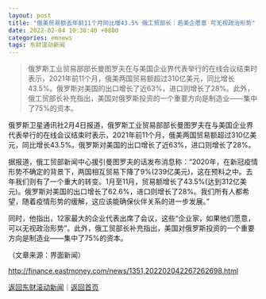 ```yaml
---
layout: post
title: "俄美贸易额去年前11个月同比增43.5% 俄工贸部长：若美企愿意 可无视政治形势"
date: 2022-02-04 10:38:40 +0800
categories: emnews
tags: 东财滚动新闻
---
```

> 俄罗斯工业贸易部部长曼图罗夫在与美国企业界代表举行的在线会议结束时表示，2021年前11个月，俄美两国贸易额超过310亿美元，同比增长43.5%。俄罗斯对美国的出口增长了近63%，进口则增长了28%。此外，俄工贸部长补充指出，美国对俄罗斯投资的一个重要方向是制造业——集中了75%的资本。

<p>俄罗斯卫星通讯社2月4日报道，俄罗斯工业贸易部部长曼图罗夫在与美国企业界代表举行的在线会议结束时表示，2021年前11个月，俄美两国贸易额超过310亿美元，同比增长43.5%。俄罗斯对美国的出口增长了近63%，进口则增长了28%。</p>
 <p>据报道，俄工贸部新闻中心援引曼图罗夫的话发布消息称：“2020年，在新冠疫情形势不确定的背景下，两国相互贸易下降了9%(239亿美元)，这在预料之中。去年我们则有了一个重大的转变。1月至11月，贸易额增长了43.5%(达到312亿美元)。俄罗斯对美国的出口增长了62.6%，进口则增长了28%。我们所有人都希望，随着疫情形势的缓解，这应该能确保伙伴关系的进一步发展。”</p>
 <p>同时，他指出，12家最大的企业代表出席了会议，这些“企业家，如果他们愿意，可以无视政治形势”。此外，俄工贸部长补充指出，美国对俄罗斯投资的一个重要方向是制造业——集中了75%的资本。</p><p class="em_media">（文章来源：界面新闻）</p>

<http://finance.eastmoney.com/news/1351,202202042267262698.html>

[返回东财滚动新闻](//finews.withounder.com/emnews/)｜[返回首页](//finews.withounder.com/)
